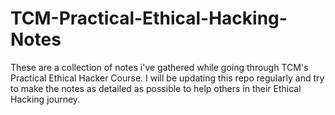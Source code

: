# TCM-Practical-Ethical-Hacking-Notes

These are a collection of notes i've gathered while going through TCM's Practical Ethical Hacker Course. I will be updating this repo regularly and try to make the notes as detailed as possible to help others in their Ethical Hacking journey.
